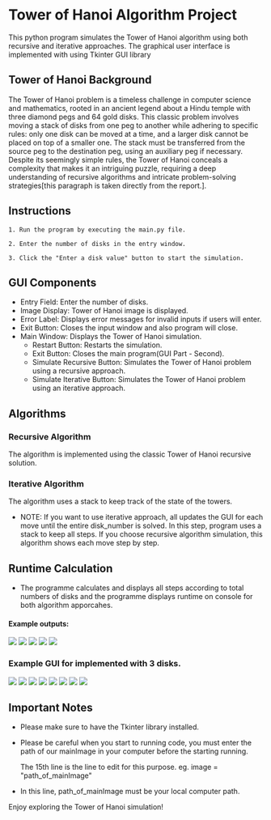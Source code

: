 # Tower of Hanoi Algorithm Project

This python program simulates the Tower of Hanoi algorithm using both recursive and iterative approaches. The graphical user interface is implemented with using Tkinter GUI library

## Tower of Hanoi Background

The Tower of Hanoi problem is a timeless challenge in computer science and mathematics, rooted in an ancient legend about a Hindu temple with three diamond pegs and 64 gold disks. This classic problem involves moving a stack of disks from one peg to another while adhering to specific rules: only one disk can be moved at a time, and a larger disk cannot be placed on top of a smaller one. The stack must be transferred from the source peg to the destination peg, using an auxiliary peg if necessary. Despite its seemingly simple rules, the Tower of Hanoi conceals a complexity that makes it an intriguing puzzle, requiring a deep understanding of recursive algorithms and intricate problem-solving strategies[this paragraph is taken directly from the report.]. 

## Instructions
    1. Run the program by executing the main.py file.

    2. Enter the number of disks in the entry window.

    3. Click the "Enter a disk value" button to start the simulation.

## GUI Components

* Entry Field: Enter the number of disks.
* Image Display: Tower of Hanoi image is displayed.
* Error Label: Displays error messages for invalid inputs if users will enter.
* Exit Button: Closes the input window and also program will close.
* Main Window: Displays the Tower of Hanoi simulation.
  * Restart Button: Restarts the simulation.
  * Exit Button: Closes the main program(GUI Part - Second).
  * Simulate Recursive Button: Simulates the Tower of Hanoi problem using a recursive approach.
  * Simulate Iterative Button: Simulates the Tower of Hanoi problem using an iterative approach.

## Algorithms

### Recursive Algorithm
The  algorithm is implemented using the classic Tower of Hanoi recursive solution. 

### Iterative Algorithm
The  algorithm uses a stack to keep track of the state of the towers. 

* NOTE: If you want to use iterative approach, all updates the GUI for each move until the entire disk_number is solved. In this step, program uses a stack to keep all steps. If you choose recursive algorithm simulation, this algorithm shows each move step by step.

## Runtime Calculation

* The programme calculates and displays all steps according to total numbers of disks and the programme displays runtime on console for both algorithm apporcahes.

#### Example outputs:

![](/screenshots_for_runtime/runtime-3.png)
![](/screenshots_for_runtime/runtime-4.png)
![](/screenshots_for_runtime/runtime-5.png)
![](/screenshots_for_runtime/runtime-6.png)
![](/screenshots_for_runtime/runtime-7.png)

### Example GUI for implemented with 3 disks.

![](/screenshots_for_disk3/disk3-round0.png)
![](/screenshots_for_disk3/disk3-round1.png)
![](/screenshots_for_disk3/disk3-round2.png)
![](/screenshots_for_disk3/disk3-round3.png)
![](/screenshots_for_disk3/disk3-round4.png)
![](/screenshots_for_disk3/disk3-round5.png)
![](/screenshots_for_disk3/disk3-round6.png)
![](/screenshots_for_disk3/disk3-round7.png)

## Important Notes

 * Please make sure to have the Tkinter library installed. 
 * Please be careful when you start to running code, you must enter the path of our mainImage in your computer before the starting running.

    
    The 15th line is the line to edit for this purpose.
    eg.
	    image = "path_of_mainImage"
* In this line, path_of_mainImage must be your local computer path.

Enjoy exploring the Tower of Hanoi simulation!
